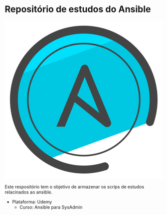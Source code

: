 # Repositório de estudos do Ansible
![](Ansible.png?w=20)


Este respositório tem o objetivo de armazenar os scrips de estudos relacinados ao ansible. 
 - Plataforma: Udemy
    - Curso: Ansible para SysAdmin
 